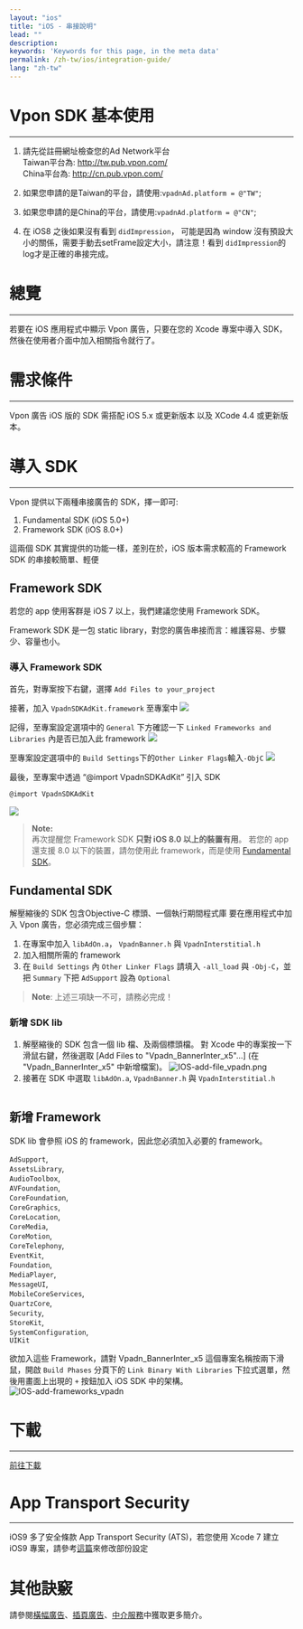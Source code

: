 ```yaml
---
layout: "ios"
title: "iOS - 串接說明"
lead: ""
description:
keywords: 'Keywords for this page, in the meta data'
permalink: /zh-tw/ios/integration-guide/
lang: "zh-tw"
---
```

# Vpon SDK 基本使用
---
1. 請先從註冊網址檢查您的Ad Network平台<br>
Taiwan平台為: <http://tw.pub.vpon.com/><br>
China平台為: <http://cn.pub.vpon.com/><br>

2. 如果您申請的是Taiwan的平台，請使用:`vpadnAd.platform = @"TW"`;

3. 如果您申請的是China的平台，請使用:`vpadnAd.platform = @"CN"`;

4. 在 iOS8 之後如果沒有看到 `didImpression`， 可能是因為 window 沒有預設大小的關係，需要手動去setFrame設定大小，請注意！看到 `didImpression`的log才是正確的串接完成。

# 總覽
---
若要在 iOS 應用程式中顯示 Vpon 廣告，只要在您的 Xcode 專案中導入 SDK，然後在使用者介面中加入相關指令就行了。

# 需求條件
---
Vpon 廣告 iOS 版的 SDK 需搭配 iOS 5.x 或更新版本 以及 XCode 4.4 或更新版本。

# 導入 SDK
---

Vpon 提供以下兩種串接廣告的 SDK，擇一即可:<br>
  1. Fundamental SDK (iOS 5.0+)<br>
  2. Framework SDK (iOS 8.0+)

這兩個 SDK 其實提供的功能一樣，差別在於，iOS 版本需求較高的 Framework SDK 的串接較簡單、輕便

## Framework SDK

若您的 app 使用客群是 iOS 7 以上，我們建議您使用 Framework SDK。

Framework SDK 是一包 static library，對您的廣告串接而言：維護容易、步驟少、容量也小。

### 導入 Framework SDK

首先，對專案按下右鍵，選擇 `Add Files to your_project`
<img src="{{site.imgurl}}/ios_framework_1.png" alt="" class="width-300" />

接著，加入 `VpadnSDKAdKit.framework` 至專案中
![]({{site.imgurl}}/ios_framework_2.png)

記得，至專案設定選項中的 `General` 下方確認一下 `Linked Frameworks and Libraries` 內是否已加入此 framework
![]({{site.imgurl}}/ios_framework_7.png)

至專案設定選項中的 `Build Settings`下的`Other Linker Flags`輸入`-ObjC`
![]({{site.imgurl}}/ios_framework_6.png) 

最後，至專案中透過 “@import VpadnSDKAdKit” 引入 SDK

```Objective-C
@import VpadnSDKAdKit
```
![]({{site.imgurl}}/ios_framework_5.png)

> **Note:** <br>
> 再次提醒您 Framework SDK **只對 iOS 8.0 以上的裝置有用**。
> 若您的 app 還支援 8.0 以下的裝置，請勿使用此 framework，而是使用 [Fundamental SDK](#fundamental-sdk)。



## Fundamental SDK
解壓縮後的 SDK 包含Objective-C 標頭、一個執行期間程式庫 要在應用程式中加入 Vpon 廣告，您必須完成三個步驟：

1. 在專案中加入 `libAdOn.a`， `VpadnBanner.h` 與 `VpadnInterstitial.h`
2. 加入相關所需的 framework
3. 在 `Build Settings` 內 `Other Linker Flags` 請填入 `-all_load` 與 `-Obj-C`，並把 `Summary` 下把 `AdSupport` 設為 `Optional`

> **Note**: 上述三項缺一不可，請務必完成！

### 新增 SDK lib
1. 解壓縮後的 SDK 包含一個 lib 檔、及兩個標頭檔。 對 Xcode 中的專案按一下滑鼠右鍵，然後選取 [Add Files to "Vpadn_BannerInter_x5"...] (在 "Vpadn_BannerInter_x5" 中新增檔案)。
![IOS-add-file_vpadn.png]
2. 接著在 SDK 中選取 `libAdOn.a`, `VpadnBanner.h` 與 `VpadnInterstitial.h`
<img src="{{site.imgurl}}/IOS-add-lib&header_vpadn.png" alt="" class="width-300"/>

## 新增 Framework
SDK lib 會參照 iOS 的 framework，因此您必須加入必要的 framework。<br>

`AdSupport`, <br>
`AssetsLibrary`, <br>
`AudioToolbox`, <br>
`AVFoundation`, <br>
`CoreFoundation`, <br>
`CoreGraphics`, <br>
`CoreLocation`, <br>
`CoreMedia`, <br>
`CoreMotion`, <br>
`CoreTelephony`, <br>
`EventKit`, <br>
`Foundation`, <br>
`MediaPlayer`, <br>
`MessageUI`, <br>
`MobileCoreServices`, <br>
`QuartzCore`, <br>
`Security`, <br>
`StoreKit`, <br>
`SystemConfiguration`, <br>
`UIKit`

欲加入這些 Framework，請對 Vpadn_BannerInter_x5 這個專案名稱按兩下滑鼠，開啟 `Build Phases` 分頁下的 `Link Binary With Libraries` 下拉式選單，然後用畫面上出現的 `+` 按鈕加入 iOS SDK 中的架構。
![IOS-add-frameworks_vpadn]


# 下載
---
[前往下載](../download)


# App Transport Security
---
iOS9 多了安全條款 App Transport Security (ATS)，若您使用 Xcode 7 建立 iOS9 專案，請參考[這篇]來修改部份設定

# 其他訣竅
請參閱[橫幅廣告](../banner)、[插頁廣告](../Interstitial)、[中介服務](../mediation)中獲取更多簡介。


[IOS-add-file_vpadn.png]: {{site.imgurl}}/IOS-add-file_vpadn.png
[IOS-add-frameworks_vpadn]: {{site.imgurl}}/IOS-add-frameworks_vpadn.png
[這篇]: {{site.baseurl}}/zh-tw/ios/latest-news/ios9ats/
